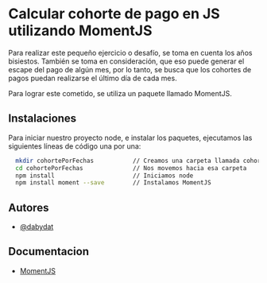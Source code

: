 
# Calcular cohorte de pago en JS utilizando MomentJS

Para realizar este pequeño ejercicio o desafío, se toma en cuenta los años bisiestos. 
También se toma en consideración, que eso puede generar el escape del pago de algún mes, 
por lo tanto, se busca que los cohortes de pagos puedan realizarse el último día de cada mes.

Para lograr este cometido, se utiliza un paquete llamado MomentJS.

## Instalaciones

Para iniciar nuestro proyecto node, e instalar los paquetes, ejecutamos las siguientes líneas de 
código una por una: 

```bash
  mkdir cohortePorFechas           // Creamos una carpeta llamada cohortePorFechas
  cd cohortePorFechas              // Nos movemos hacia esa carpeta
  npm install                      // Iniciamos node
  npm install moment --save        // Instalamos MomentJS
```
    
## Autores

- [@dabydat](https://www.github.com/dabydat)


## Documentacion

- [MomentJS](https://momentjs.com)

